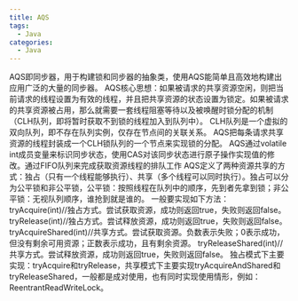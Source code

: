 ```yaml
---
title: AQS
tags:
  - Java
categories:
  - Java
---
```


AQS即同步器，用于构建锁和同步器的抽象类，使用AQS能简单且高效地构建出应用广泛的大量的同步器。
AQS核心思想：如果被请求的共享资源空闲，则把当前请求的线程设置为有效的线程，并且把共享资源的状态设置为锁定。如果被请求的共享资源被占用，那么就需要一套线程阻塞等待以及被唤醒时锁分配的机制（CLH队列，即将暂时获取不到锁的线程加入到队列中）。
CLH队列是一个虚拟的双向队列，即不存在队列实例，仅存在节点间的关联关系。
AQS把每条请求共享资源的线程封装成一个CLH锁队列的一个节点来实现锁的分配。
AQS通过volatile int成员变量来标识同步状态，使用CAS对该同步状态进行原子操作实现值的修改。通过FIFO队列来完成获取资源线程的排队工作
AQS定义了两种资源共享的方式：独占（只有一个线程能够执行）、共享（多个线程可以同时执行）。独占可以分为公平锁和非公平锁，公平锁：按照线程在队列中的顺序，先到者先拿到锁；非公平锁：无视队列顺序，谁抢到就是谁的。
一般要实现如下方法：
tryAcquire(int)//独占方式。尝试获取资源，成功则返回true，失败则返回false。 tryRelease(int)//独占方式。尝试释放资源，成功则返回true，失败则返回false。 tryAcquireShared(int)//共享方式。尝试获取资源。负数表示失败；0表示成功，但没有剩余可用资源；正数表示成功，且有剩余资源。 
tryReleaseShared(int)//共享方式。尝试释放资源，成功则返回true，失败则返回false。
独占模式下主要实现：tryAcquire和tryRelease，共享模式下主要实现tryAcquireAndShared和tryReleaseShared，一般都是成对使用，也有同时实现使用情形，例如：ReentrantReadWriteLock。
